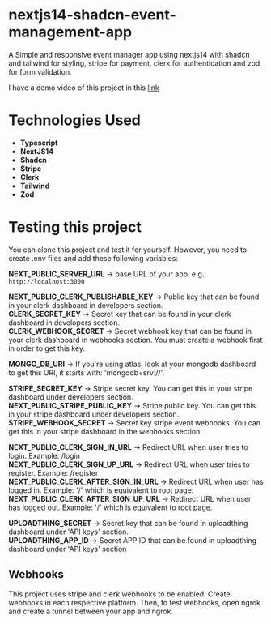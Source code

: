 # nextjs14-shadcn-event-management-app
A Simple and responsive event manager app using nextjs14 with shadcn and tailwind for styling,
stripe for payment, clerk for authentication and zod for form validation.

I have a demo video of this project in this [link](https://youtu.be/pMVWLpk30h8)

# Technologies Used
* **Typescript**
* **NextJS14**
* **Shadcn**
* **Stripe**
* **Clerk**
* **Tailwind**
* **Zod**

# Testing this project
You can clone this project and test it for yourself. However, you need to create .env files
and add these following variables:

**NEXT_PUBLIC_SERVER_URL** -> base URL of your app. e.g. `http://localhost:3000`  

**NEXT_PUBLIC_CLERK_PUBLISHABLE_KEY** -> Public key that can be found in your clerk dashboard in developers section.  
**CLERK_SECRET_KEY** -> Secret key that can be found in your clerk dashboard in developers section.   
**CLERK_WEBHOOK_SECRET** -> Secret webhook key that can be found in your clerk dashboard in webhooks section. 
You must create a webhook first in order to get this key.  

**MONGO_DB_URI** -> If you're using atlas, look at your mongodb dashboard to get this URI, it starts with: 'mongodb+srv://'.  

**STRIPE_SECRET_KEY** -> Stripe secret key. You can get this in your stripe dashboard under developers section.  
**NEXT_PUBLIC_STRIPE_PUBLIC_KEY** -> Stripe public key. You can get this in your stripe dashboard under developers section.  
**STRIPE_WEBHOOK_SECRET** -> Secret key stripe event webhooks. You can get this in your stripe dashboard in the webhooks section.  

**NEXT_PUBLIC_CLERK_SIGN_IN_URL** -> Redirect URL when user tries to login. Example: /login  
**NEXT_PUBLIC_CLERK_SIGN_UP_URL** -> Redirect URL when user tries to register. Example: /register  
**NEXT_PUBLIC_CLERK_AFTER_SIGN_IN_URL** -> Redirect URL when user has logged in. Example: '/' which is equivalent to root page.  
**NEXT_PUBLIC_CLERK_AFTER_SIGN_UP_URL** -> Redirect URL when user has logged out. Example: '/' which is equivalent to root page.  

**UPLOADTHING_SECRET** -> Secret key that can be found in uploadthing dashboard under 'API keys' section.  
**UPLOADTHING_APP_ID** -> Secret APP ID that can be found in uploadthing dashboard under 'API keys' section  

## Webhooks
This project uses stripe and clerk webhooks to be enabled. Create webhooks in each
respective platform. Then, to test webhooks, open ngrok and create a tunnel between your
app and ngrok.

